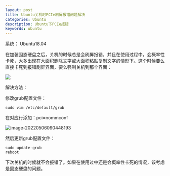 ```yaml
---
layout: post
title: Ubuntu关机时PCIe刷屏报错问题解决
categories: Ubuntu
description: Ubuntu下PCIe报错
keywords: ubuntu
---
```




系统： Ubuntu18.04 

在加装固态硬盘之后，关机的时候总是会刷屏报错，并且在使用过程中，会概率性卡死，大多出现在大面积删除文字或大面积粘贴复制文字的情形下。这个时候要么直接卡死到报错刷屏界面，要么强制关机到那个界面：

![](/home/klelee/klbook/images/PCIe_error.jpg)

解决方法：

修改grub配置文件：

```
sudo vim /etc/default/grub
```

在对应行添加：pci=nommconf

![image-20220506090448193](/home/klelee/klbook/images/image-20220506090448193.png)

然后更新grub配置文件：

```
sudo update-grub
reboot
```

下次关机的时候就不会报错了。如果在使用过中还是会概率性卡死的情况，该考虑是固态硬盘的问题。